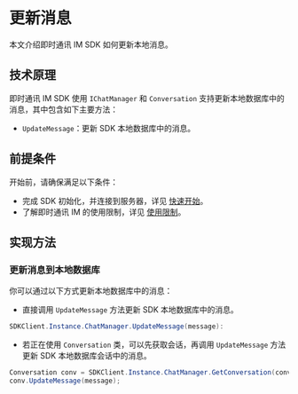 # 更新消息

<Toc />

本文介绍即时通讯 IM SDK 如何更新本地消息。

## 技术原理

即时通讯 IM SDK 使用 `IChatManager` 和 `Conversation` 支持更新本地数据库中的消息，其中包含如下主要方法：

- `UpdateMessage`：更新 SDK 本地数据库中的消息。

## 前提条件

开始前，请确保满足以下条件：

- 完成 SDK 初始化，并连接到服务器，详见 [快速开始](quickstart.html)。
- 了解即时通讯 IM 的使用限制，详见 [使用限制](limitation.html)。

## 实现方法

### 更新消息到本地数据库

你可以通过以下方式更新本地数据库中的消息：

- 直接调用 `UpdateMessage` 方法更新 SDK 本地数据库中的消息。

```csharp
SDKClient.Instance.ChatManager.UpdateMessage(message):
```

- 若正在使用 `Conversation` 类，可以先获取会话，再调用 `UpdateMessage` 方法更新 SDK 本地数据库会话中的消息。

```csharp
Conversation conv = SDKClient.Instance.ChatManager.GetConversation(conversationId, type);
conv.UpdateMessage(message);
```

